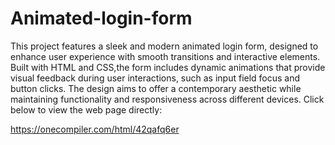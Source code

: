# Animated-login-form

This project features a sleek and modern animated login form, designed to enhance user experience with smooth transitions and interactive elements. Built with HTML and CSS,the form includes dynamic animations that provide visual feedback during user interactions, such as input field focus and button clicks. The design aims to offer a contemporary aesthetic while maintaining functionality and responsiveness across different devices.
Click below to view the web page directly:

https://onecompiler.com/html/42qafq6er
